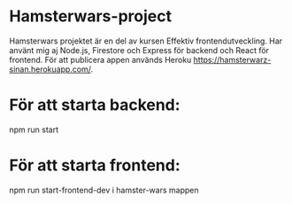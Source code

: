 # Hamsterwars-project
Hamsterwars projektet är en del av kursen Effektiv frontendutveckling. Har använt mig aj Node.js, Firestore och Express för backend och React för frontend. För att publicera appen används Heroku https://hamsterwarz-sinan.herokuapp.com/.

# För att starta backend:
npm run start

# För att starta frontend:
npm run start-frontend-dev i hamster-wars mappen
